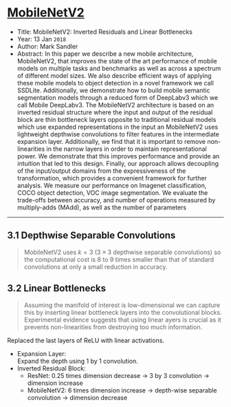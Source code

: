 # [MobileNetV2](https://arxiv.org/abs/1801.04381)

* Title: MobileNetV2: Inverted Residuals and Linear Bottlenecks
* Year: 13 Jan `2018`
* Author: Mark Sandler
* Abstract: In this paper we describe a new mobile architecture, MobileNetV2, that improves the state of the art performance of mobile models on multiple tasks and benchmarks as well as across a spectrum of different model sizes. We also describe efficient ways of applying these mobile models to object detection in a novel framework we call SSDLite. Additionally, we demonstrate how to build mobile semantic segmentation models through a reduced form of DeepLabv3 which we call Mobile DeepLabv3. The MobileNetV2 architecture is based on an inverted residual structure where the input and output of the residual block are thin bottleneck layers opposite to traditional residual models which use expanded representations in the input an MobileNetV2 uses lightweight depthwise convolutions to filter features in the intermediate expansion layer. Additionally, we find that it is important to remove non-linearities in the narrow layers in order to maintain representational power. We demonstrate that this improves performance and provide an intuition that led to this design. Finally, our approach allows decoupling of the input/output domains from the expressiveness of the transformation, which provides a convenient framework for further analysis. We measure our performance on Imagenet classification, COCO object detection, VOC image segmentation. We evaluate the trade-offs between accuracy, and number of operations measured by multiply-adds (MAdd), as well as the number of parameters

----------------------------------------------------------------------------------------------------

## 3.1 Depthwise Separable Convolutions

> MobileNetV2 uses $k = 3$ ($3 \times 3$ depthwise separable convolutions) so the computational cost is 8 to 9 times smaller than that of standard convolutions at only a small reduction in accuracy.

## 3.2 Linear Bottlenecks

> Assuming the manifold of interest is low-dimensional we can capture this by inserting linear bottleneck layers into the convolutional blocks. Experimental evidence suggests that using linear ayers is crucial as it prevents non-linearities from destroying too much information.

Replaced the last layers of ReLU with linear activations.

* Expansion Layer: \
Expand the depth using 1 by 1 convolution.
* Inverted Residual Block:
    * ResNet: 0.25 times dimension decrease -> 3 by 3 convolution -> dimension increase
    * MobileNetV2: 6 times dimension increase -> depth-wise separable convolution -> dimension decrease
